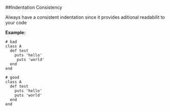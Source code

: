 ##Indentation Consistency

Always have a consistent indentation since it provides aditional readabilit to your code

**Example:**

```
# bad
class A
  def test
    puts 'hello'
     puts 'world'
  end
end

# good
class A
  def test
    puts 'hello'
    puts 'world'
  end
end
```